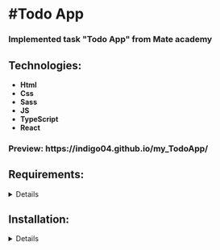 <h1>#Todo App</h1>
<h3>Implemented task "Todo App" from Mate academy</h3>
<h2>Technologies:</h2> 
<ul>
  <li><b>Html</b></li>
  <li><b>Css</b></li>
  <li><b>Sass</b></li>
  <li><b>JS</b></li>
  <li><b>TypeScript</b></li>
  <li><b>React</b></li>
</ul>
<h3>Preview: https://indigo04.github.io/my_TodoApp/</h3>
<h2>Requirements:</h2>
<details>
  <br>
<ul>
  <li>Node.js v20</li>
  <li>npm or yarn</li>
</ul>
</details>
<h2>Installation:</h1>
<details>
<h3>Clone the repository:</h3>
<kbd>git clone https://github.com/"username"/my_TodoApp.git</kbd>
<h3>Navigate to the project directory:</h3>
<kbd>cd my_TodoApp</kbd>
<h3>Install the dependencies:</h3>
<kbd>npm install</kbd>
<h3>Start the development server:</h3>
<kbd>npm start</kbd>
</details>
